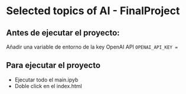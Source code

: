 # Selected topics of AI - FinalProject
## Antes de ejecutar el proyecto:
Añadir una variable de entorno de la key OpenAI API
  ```OPENAI_API_KEY = ```
  
## Para ejecutar el proyecto
- Ejecutar todo el main.ipyb
- Doble click en el index.html
  
